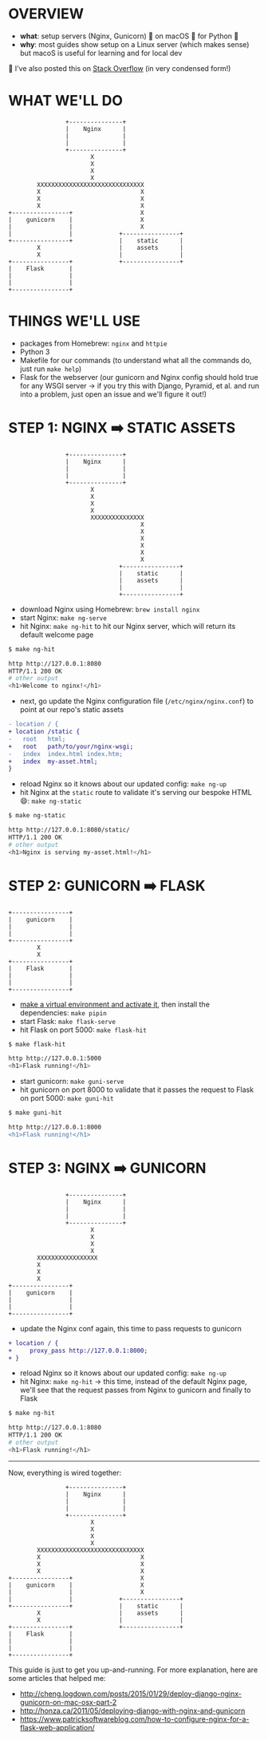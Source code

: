# OVERVIEW

* __what__: setup servers (Nginx, Gunicorn) 🦄 on macOS 🍎 for Python 🐍
* __why__: most guides show setup on a Linux server (which makes sense) but macoS is useful for learning and for local dev

📝 I've also posted this on [Stack Overflow](https://stackoverflow.com/a/54298517) (in very condensed form!)

# WHAT WE'LL DO

```language
                +---------------+
                |    Nginx      |
                |               |
                |               |
                +---------------+
                       X
                       X
                       X
                       X
        XXXXXXXXXXXXXXXXXXXXXXXXXXXXXX
        X                            X
        X                            X
        X                            X
+----------------+                   X
|    gunicorn    |                   X
|                |                   X
|                |             +----------------+
+----------------+             |    static      |
        X                      |    assets      |
        X                      |                |
+----------------+             +----------------+
|    Flask       |
|                |
|                |
+----------------+
```

# THINGS WE'LL USE

* packages from Homebrew: `nginx` and `httpie`
* Python 3
* Makefile for our commands (to understand what all the commands do, just run `make help`)
* Flask for the webserver (our gunicorn and Nginx config should hold true for any WSGI server -> if you try this with Django, Pyramid, et al. and run into a problem, just open an issue and we'll figure it out!)

# STEP 1: NGINX ➡️ STATIC ASSETS

```language
                +---------------+
                |    Nginx      |
                |               |
                |               |
                +---------------+
                       X
                       X
                       X
                       X
                       XXXXXXXXXXXXXXX
                                     X
                                     X
                                     X
                                     X
                                     X
                                     X
                               +----------------+
                               |    static      |
                               |    assets      |
                               |                |
                               +----------------+

```

* download Nginx using Homebrew: `brew install nginx`
* start Nginx: `make ng-serve`
* hit Nginx: `make ng-hit` to hit our Nginx server, which will return its default welcome page

```sh
$ make ng-hit

http http://127.0.0.1:8080
HTTP/1.1 200 OK
# other output
<h1>Welcome to nginx!</h1>
```

* next, go update the Nginx configuration file (`/etc/nginx/nginx.conf`) to point at our repo's static assets

```diff
- location / {
+ location /static {
-   root   html;
+   root   path/to/your/nginx-wsgi;
-   index  index.html index.htm;
+   index  my-asset.html;
}
```

* reload Nginx so it knows about our updated config: `make ng-up`
* hit Nginx at the `static` route to validate it's serving our bespoke HTML 😄: `make ng-static`

```sh
$ make ng-static

http http://127.0.0.1:8080/static/
HTTP/1.1 200 OK
# other output
<h1>Nginx is serving my-asset.html!</h1>
```

# STEP 2: GUNICORN ➡️ FLASK

```language
+----------------+                   
|    gunicorn    |                   
|                |                   
|                |             
+----------------+             
        X                      
        X                      
+----------------+             
|    Flask       |
|                |
|                |
+----------------+
```

* [make a virtual environment and activate it](https://realpython.com/python-virtual-environments-a-primer/), then install the dependencies: `make pipin`
* start Flask: `make flask-serve`
* hit Flask on port 5000: `make flask-hit`

```sh
$ make flask-hit

http http://127.0.0.1:5000
<h1>Flask running!</h1>
```

* start gunicorn: `make guni-serve`
* hit gunicorn on port 8000 to validate that it passes the request to Flask on port 5000: `make guni-hit`

```diff
$ make guni-hit

http http://127.0.0.1:8000
<h1>Flask running!</h1>
```

# STEP 3: NGINX ➡️ GUNICORN

```language
                +---------------+
                |    Nginx      |
                |               |
                |               |
                +---------------+
                       X
                       X
                       X
                       X
        XXXXXXXXXXXXXXXXX
        X                            
        X                            
        X                            
+----------------+                   
|    gunicorn    |                   
|                |                   
|                |             
+----------------+             
```

* update the Nginx conf again, this time to pass requests to gunicorn

```diff
+ location / {
+     proxy_pass http://127.0.0.1:8000;
+ }
```

* reload Nginx so it knows about our updated config: `make ng-up`
* hit Nginx: `make ng-hit` -> this time, instead of the default Nginx page, we'll see that the request passes from Nginx to gunicorn and finally to Flask

```sh
$ make ng-hit

http http://127.0.0.1:8080
HTTP/1.1 200 OK
# other output
<h1>Flask running!</h1>
```

---

Now, everything is wired together:

```language
                +---------------+
                |    Nginx      |
                |               |
                |               |
                +---------------+
                       X
                       X
                       X
                       X
        XXXXXXXXXXXXXXXXXXXXXXXXXXXXXX
        X                            X
        X                            X
        X                            X
+----------------+                   X
|    gunicorn    |                   X
|                |                   X
|                |             +----------------+
+----------------+             |    static      |
        X                      |    assets      |
        X                      |                |
+----------------+             +----------------+
|    Flask       |
|                |
|                |
+----------------+
```

This guide is just to get you up-and-running. For more explanation, here are some articles that helped me:

* http://cheng.logdown.com/posts/2015/01/29/deploy-django-nginx-gunicorn-on-mac-osx-part-2
* http://honza.ca/2011/05/deploying-django-with-nginx-and-gunicorn
* https://www.patricksoftwareblog.com/how-to-configure-nginx-for-a-flask-web-application/
